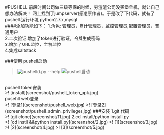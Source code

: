 #PUSHELL 
前段时间公司做三级等保的时候，穷渣渣公司没买堡垒机，就让自己想办法解决！ 网上找到了jumpserver(感谢原作者)。于是改了下代码，就有了pushell.运行环境 python2.7.x,mysql<br>
####添加功能如下：
 1.角色: 管理员，审计管理员，监控管理员,配置管理员，普通用户 <br>
 2.二次验证:增加了token进行验证，令牌生成密码<br>
 3.增加了URL监控，主机监控 <br>
 4.集成saltstack <br>

###使用
pushell启动 <br>
>![pushelld.py --help](https://github.com/ymc023/pushell/blob/master/screenshot/start_help.jpg)
>![pushell启动](https://github.com/ymc023/PUSHELL/blob/master/screenshot/start_examples.jpg)
<br>
pushell token安装<br>
>! [install](screenshot/pushell_token_apk.jpg)
<br>
pusehll web登录<br>
>! [登录1](screenshot/pushell_web.jpg)
>! [登录2](screenshot/pushell_admin_privileges.jpg)
###安装
1.git 代码 <br>
>! [git clone](screenshot/11.jpg) 
2.cd install/python install.py<br>
>! [cd instll &&python install.py](screenshot/2.jpg)
>! [1](screenshot/3.jpg)
>! [2](screenshot/4.jpg)
>! [3](screenshot/5.jpg)
<br>

